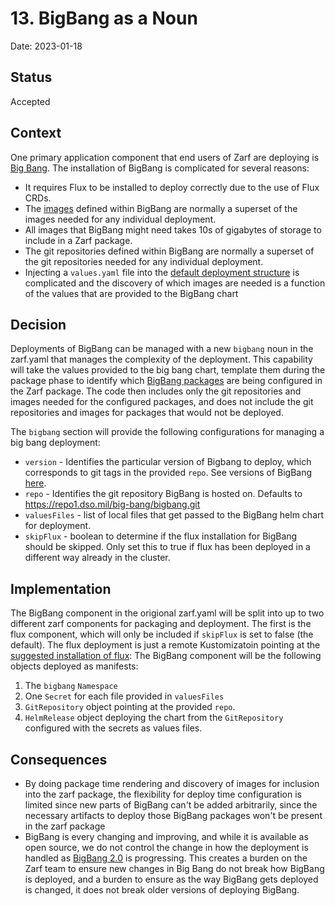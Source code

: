 # 13. BigBang as a Noun

Date: 2023-01-18

## Status

Accepted

## Context

One primary application component that end users of Zarf are deploying is [Big Bang](https://repo1.dso.mil/big-bang/bigbang). The installation of BigBang is complicated for several reasons:

- It requires Flux to be installed to deploy correctly due to the use of Flux CRDs.
- The [images](https://umbrella-bigbang-releases.s3-us-gov-west-1.amazonaws.com/umbrella/1.51.0/package-images.yaml) defined within BigBang are normally a superset of the images needed for any individual deployment.
- All images that BigBang might need takes 10s of gigabytes of storage to include in a Zarf package.
- The git repositories defined within BigBang are normally a superset of the git repositories needed for any individual deployment.
- Injecting a `values.yaml` file into the [default deployment structure](https://repo1.dso.mil/big-bang/bigbang/-/blob/master/base/kustomization.yaml) is complicated and the discovery of which images are needed is a function of the values that are provided to the BigBang chart

## Decision

Deployments of BigBang can be managed with a new `bigbang` noun in the zarf.yaml that manages the complexity of the deployment. This capability will take the values provided to the big bang chart, template them during the package phase to identify which [BigBang packages](https://repo1.dso.mil/big-bang/bigbang/-/blob/master/docs/packages.md) are being configured in the Zarf package. The code then includes only the git repositories and images needed for the configured packages, and does not include the git repositories and images for packages that would not be deployed.

The `bigbang` section will provide the following configurations for managing a big bang deployment:

- `version` - Identifies the particular version of Bigbang to deploy, which corresponds to git tags in the provided `repo`. See versions of BigBang [here](https://repo1.dso.mil/big-bang/bigbang/-/releases).
- `repo` - Identifies the git repository BigBang is hosted on. Defaults to https://repo1.dso.mil/big-bang/bigbang.git
- `valuesFiles` - list of local files that get passed to the BigBang helm chart for deployment.
- `skipFlux` - boolean to determine if the flux installation for BigBang should be skipped. Only set this to true if flux has been deployed in a different way already in the cluster.

## Implementation

The BigBang component in the origional zarf.yaml will be split into up to two different zarf components for packaging and deployment. The first is the flux component, which will only be included if `skipFlux` is set to false (the default). The flux deployment is just a remote Kustomizatoin pointing at the [suggested installation of flux](https://repo1.dso.mil/big-bang/bigbang/-/tree/master/base/flux): The BigBang component will be the following objects deployed as manifests:

1. The `bigbang` `Namespace`
2. One `Secret` for each file provided in `valuesFiles`
3. `GitRepository` object pointing at the provided `repo`.
4. `HelmRelease` object deploying the chart from the `GitRepository` configured with the secrets as values files.

## Consequences

- By doing package time rendering and discovery of images for inclusion into the zarf package, the flexibility for deploy time configuration is limited since new parts of BigBang can't be added arbitrarily, since the necessary artifacts to deploy those BigBang packages won't be present in the zarf package
- BigBang is every changing and improving, and while it is available as open source, we do not control the change in how the deployment is handled as [BigBang 2.0](https://repo1.dso.mil/groups/big-bang/-/epics/217) is progressing. This creates a burden on the Zarf team to ensure new changes in Big Bang do not break how BigBang is deployed, and a burden to ensure as the way BigBang gets deployed is changed, it does not break older versions of deploying BigBang.
